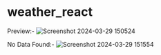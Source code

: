# weather_react

Preview:-
![Screenshot 2024-03-29 150524](https://github.com/Rajesh9510/weather_react/assets/87410952/04c037dc-9358-40cc-b5c3-10d72e65fd33)

No Data Found:-
![Screenshot 2024-03-29 151554](https://github.com/Rajesh9510/weather_react/assets/87410952/ff8b523e-8d44-4fb4-92d3-cfb9db95e56c)
